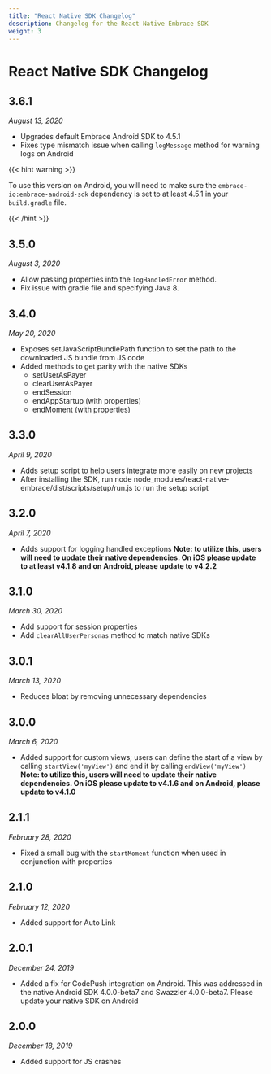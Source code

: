 ```yaml
---
title: "React Native SDK Changelog"
description: Changelog for the React Native Embrace SDK
weight: 3
---
```


# React Native SDK Changelog

## 3.6.1
*August 13, 2020*

- Upgrades default Embrace Android SDK to 4.5.1
- Fixes type mismatch issue when calling `logMessage` method for warning logs on Android

{{< hint warning >}}

To use this version on Android, you will need to make sure the `embrace-io:embrace-android-sdk`
dependency is set to at least 4.5.1 in your `build.gradle` file.

{{< /hint >}}


## 3.5.0
*August 3, 2020*

- Allow passing properties into the `logHandledError` method.
- Fix issue with gradle file and specifying Java 8.

##  3.4.0
*May 20, 2020*

- Exposes setJavaScriptBundlePath function to set the path to the downloaded JS bundle from JS code
- Added methods to get parity with the native SDKs
    - setUserAsPayer
    - clearUserAsPayer
    - endSession
    - endAppStartup (with properties)
    - endMoment (with properties)


##  3.3.0
*April 9, 2020*

- Adds setup script to help users integrate more easily on new projects
- After installing the SDK, run node node_modules/react-native-embrace/dist/scripts/setup/run.js to run the setup script

##  3.2.0
*April 7, 2020*

- Adds support for logging handled exceptions
**Note: to utilize this, users will need to update their native dependencies. On iOS please update to at least v4.1.8 and on Android, please update to v4.2.2** 

##  3.1.0
*March 30, 2020*

- Add support for session properties
- Add `clearAllUserPersonas` method to match native SDKs

##  3.0.1
*March 13, 2020*

- Reduces bloat by removing unnecessary dependencies

##  3.0.0
*March 6, 2020*

- Added support for custom views; users can define the start of a view by calling `startView('myView')` and end it by calling `endView('myView')` 
**Note: to utilize this, users will need to update their native dependencies. On iOS please update to v4.1.6 and on Android, please update to v4.1.0** 

##  2.1.1
*February 28, 2020*

- Fixed a small bug with the `startMoment` function when used in conjunction with properties 

##  2.1.0
*February 12, 2020*

- Added support for Auto Link

##  2.0.1
*December 24, 2019*

- Added a fix for CodePush integration on Android. This was addressed in the native Android SDK 4.0.0-beta7 and Swazzler 4.0.0-beta7. Please update your native SDK on Android 

## 2.0.0
*December 18, 2019*

- Added support for JS crashes
